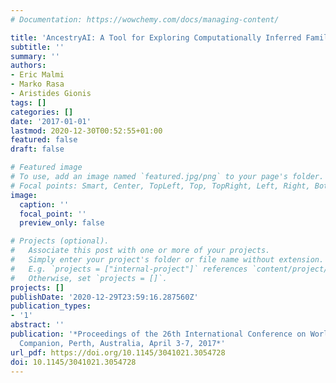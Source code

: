 ```yaml
---
# Documentation: https://wowchemy.com/docs/managing-content/

title: 'AncestryAI: A Tool for Exploring Computationally Inferred Family Trees'
subtitle: ''
summary: ''
authors:
- Eric Malmi
- Marko Rasa
- Aristides Gionis
tags: []
categories: []
date: '2017-01-01'
lastmod: 2020-12-30T00:52:55+01:00
featured: false
draft: false

# Featured image
# To use, add an image named `featured.jpg/png` to your page's folder.
# Focal points: Smart, Center, TopLeft, Top, TopRight, Left, Right, BottomLeft, Bottom, BottomRight.
image:
  caption: ''
  focal_point: ''
  preview_only: false

# Projects (optional).
#   Associate this post with one or more of your projects.
#   Simply enter your project's folder or file name without extension.
#   E.g. `projects = ["internal-project"]` references `content/project/deep-learning/index.md`.
#   Otherwise, set `projects = []`.
projects: []
publishDate: '2020-12-29T23:59:16.287560Z'
publication_types:
- '1'
abstract: ''
publication: '*Proceedings of the 26th International Conference on World Wide Web
  Companion, Perth, Australia, April 3-7, 2017*'
url_pdf: https://doi.org/10.1145/3041021.3054728
doi: 10.1145/3041021.3054728
---
```

